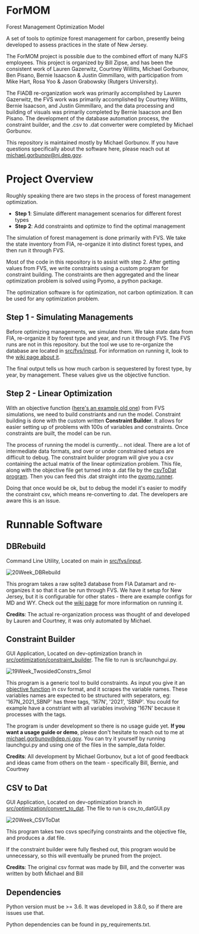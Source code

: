 # ForMOM
Forest Management Optimization Model

A set of tools to optimize forest management for carbon, presently 
being developed to assess practices in the state of New Jersey. 

The ForMOM project is possible due to the combined effort of many NJFS 
employees. This project is organized by Bill Zipse, and has been the 
consistent work of Lauren Gazerwitz, Courtney Willitts, Michael Gorbunov, Ben 
Pisano, Bernie Isaacson & Justin Gimmillaro, with participation from Mike 
Hart, Rosa Yoo & Jason Grabowsky (Rutgers University).

The FIADB re-organization work was primarily accomplished by Lauren 
Gazerwitz, the FVS work was primarily accomplished by Courtney Willitts, 
Bernie Isaacson, and Justin Gimmillaro, and the data processing and building 
of visuals was primarily completed by Bernie Isaacson and Ben Pisano. The 
development of the database automation process, the constraint builder, and 
the .csv to .dat converter were completed by Michael Gorbunov.

This repository is maintained mostly by Michael Gorbunov. If you have 
questions specifically about the software
here, please reach out at [michael.gorbunov@nj.dep.gov](michael.gorbunov@nj.dep.gov).



# Project Overview

Roughly speaking there are two steps in the process of forest management optimization.
 
 - **Step 1**: Simulate different management scenarios for different forest types
 - **Step 2**: Add constraints and optimize to find the optimal management

The simulation of forest management is done primarily with FVS. We take the state inventory 
from FIA, re-organize it into distinct forest types, and then run it through FVS.

Most of the code in this repository is to assist with step 2. After getting values from FVS,
we write constraints using a custom program for constraint building. The constraints
are then aggregated and the linear optimization problem is solved using Pyomo, a python package.

The optimization software is for optimization, not carbon optimization. It can be used for any
optimization problem.


## Step 1 - Simulating Managements

Before optimizing managements, we simulate them. We take state data from FIA, re-organize it by forest type and year, and run it through FVS.
The FVS runs are not in this repository. but the tool we use to re-organize the database are located in
[src/fvs/input](https://github.com/New-Jersey-Forest-Service/ForMOM/tree/main/src/fvs/input). For information
on running it, look to the [wiki page about it](https://github.com/New-Jersey-Forest-Service/ForMOM/wiki/FVS#inputs).

The final output tells us how much carbon is sequestered by forest type, by year, by management. These values give
us the objective function.



## Step 2 - Linear Optimization

With an objective function ([here's an example old one](https://github.com/New-Jersey-Forest-Service/ForMOM/blob/dev-optimization/src/optimization/constraint_builder/sample_data/minimodel_obj.csv)) 
from FVS simulations, we need to build constriants and run the model. Constraint building is done with the custom written **Constraint Builder**.
It allows for easier setting up of problems with 100s of variables and constraints. Once constraints are built, the model can be run.

The process of running the model is currently... not ideal. There are a lot of intermediate data formats, and over or under constrained
setups are difficult to debug. The constraint builder program will give you a csv containing the actual matrix of the linear optimization
problem. This file, along with the objective file get turned into a .dat file by the [csvToDat program](https://github.com/New-Jersey-Forest-Service/ForMOM/tree/dev-optimization/src/optimization/convert_to_dat). Then you can feed this .dat straight into the [pyomo runner](https://github.com/New-Jersey-Forest-Service/ForMOM/blob/dev-optimization/src/optimization/pyomo/PyomoOptimizer.py).

Doing that once would be ok, but to debug the model it's easier to modify the constraint csv, which means re-converting to .dat. The developers
are aware this is an issue.


# Runnable Software



## DBRebuild
Command Line Utility, Located on main in [src/fvs/input](https://github.com/New-Jersey-Forest-Service/ForMOM/tree/main/src/fvs/input).

![20Week_DBRebuild](https://user-images.githubusercontent.com/49537988/178081051-e70ae0e2-faeb-45b7-9502-6a4190c1dbf1.png)

This program takes a raw sqlite3 database from FIA Datamart and re-organizes it so that it can be run through FVS. 
We have it setup for New Jersey, but it is configurable for other states - there are example configs for MD and WY.
Check out the [wiki page](https://github.com/New-Jersey-Forest-Service/ForMOM/wiki/FVS#inputs) for more information on running it.

**Credits**: The actual re-organization process was thought of and developed by Lauren and Courtney, it was only automated by Michael.



## Constraint Builder
GUI Application, Located on dev-optimization branch in [src/optimization/constraint_builder](https://github.com/New-Jersey-Forest-Service/ForMOM/tree/dev-optimization/src/optimization/constraint_builder). The file to run is src/launchgui.py.

![19Week_TwosidedConstrs_Smol](https://user-images.githubusercontent.com/49537988/178080432-701964e5-15b7-4950-bfb8-081804732d44.png)

This program is a generic tool to build constraints. As input you give it an [objective function](https://github.com/New-Jersey-Forest-Service/ForMOM/blob/dev-optimization/src/optimization/constraint_builder/sample_data/minimodel_obj.csv) 
in csv format, and it scrapes the variable names. These variables names are expected to be structured with seperators, eg: '167N_2021_SBNP' has three
tags, '167N', '2021', 'SBNP'. You could for example have a constriant with all variables involving '167N' because it processes with the tags.

The program is under development so there is no usage guide yet. 
**If you want a usage guide or demo**, please don't hesitate to reach out to me at 
[michael.gorbunov@dep.nj.gov](mailto:michael.gorbunov@dep.nj.gov).
You can try it yourself by running launchgui.py and using one of the files in the sample_data folder.

**Credits**: All development by Michael Gorbunov, but a lot of good 
feedback and ideas came from others on the team - specifically Bill, Bernie, and Courtney



## CSV to Dat
GUI Application, Located on dev-optimization branch in [src/optimization/convert_to_dat](https://github.com/New-Jersey-Forest-Service/ForMOM/tree/dev-optimization/src/optimization/convert_to_dat). The file to run is csv_to_datGUI.py

![20Week_CSVToDat](https://user-images.githubusercontent.com/49537988/178082801-357ac544-3d1a-42dd-bb92-abad91ca7347.png)

This program takes two csvs specifying constraints and the objective file, and produces a .dat file.

If the constraint builder were fully fleshed out, this program would be unnecessary, so this will eventually be pruned from the project.

**Credits**: The original csv format was made by Bill, and the converter was written by both Michael and Bill


## Dependencies

Python version must be >= 3.6.
It was developed in 3.8.0, so if there are issues
use that.

Python dependencies can be found in py_requirements.txt.




